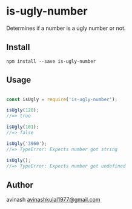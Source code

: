 # is-ugly-number
Determines if a number is a ugly number or not.



## Install

`npm install --save is-ugly-number`


## Usage

```js

const isUgly = require('is-ugly-number');

isUgly(120);
//=> true

isUgly(101);
//=> false

isUgly('3960');
//=> TypeError: Expects number got string

isUgly(); 
//=> TypeError: Expects number got undefined

```

## Author

avinash <avinashkulal1977@gmail.com>